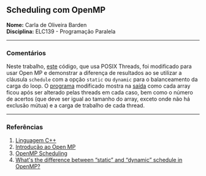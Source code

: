 ## Scheduling com OpenMP  
**Nome:** Carla de Oliveira Barden  
**Disciplina:** ELC139 - Programação Paralela  

---
### Comentários  
   Neste trabalho, [este](https://github.com/AndreaInfUFSM/elc139-2018a/blob/master/trabalhos/t4/ThreadDemoABC.cpp) código, que usa POSIX Threads, foi modificado para usar Open MP e demonstrar a diferença de resultados ao se utilizar a cláusula `schedule` com a opção `static` ou `dynamic` para o balanceamento da carga do loop.
   O [programa](https://github.com/carlabarden/elc139-2018a/blob/master/trabalhos/t4/t4.cpp) modificado mostra na [saída](https://github.com/carlabarden/elc139-2018a/blob/master/trabalhos/t4/saida.txt) como cada array ficou após ser alterado pelas threads em cada caso, bem como o número de acertos (que deve ser igual ao tamanho do array, exceto onde não há exclusão mútua) e a carga de trabalho de cada thread.

---
### Referências  
1. [Linguagem C++](http://www.cplusplus.com/reference/)
2. [Introdução ao Open MP](https://www.ibm.com/developerworks/br/aix/library/au-aix-openmp-framework/index.html)
3. [OpenMP Scheduling](http://cs.umw.edu/~finlayson/class/fall16/cpsc425/notes/12-scheduling.html)
4. [What's the difference between “static” and “dynamic” schedule in OpenMP?](https://stackoverflow.com/questions/10850155/whats-the-difference-between-static-and-dynamic-schedule-in-openmp)
